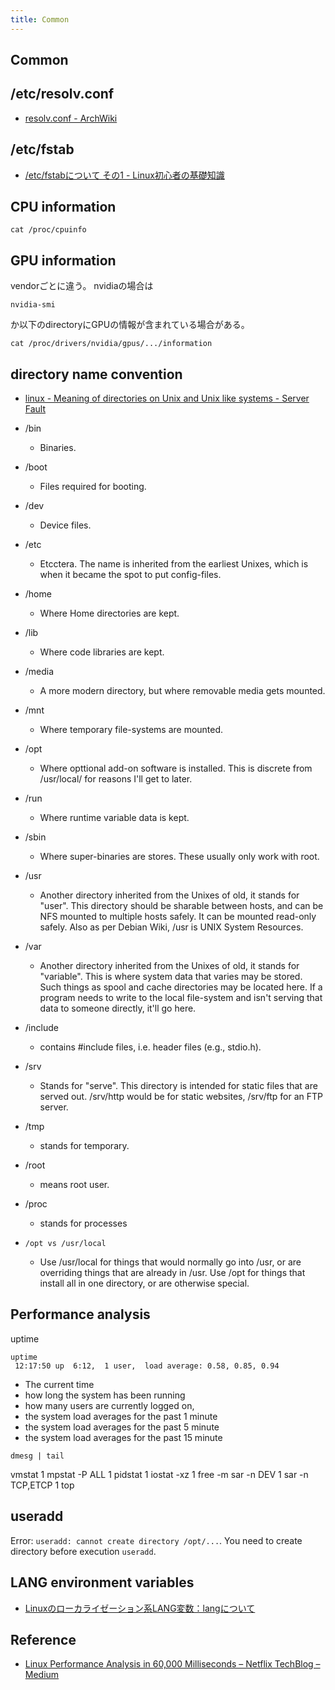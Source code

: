 ```yaml
---
title: Common
---
```


## Common


## /etc/resolv.conf
* [resolv.conf - ArchWiki](https://wiki.archlinux.org/index.php/resolv.conf)


## /etc/fstab
* [/etc/fstabについて その1 - Linux初心者の基礎知識](http://www.linux-beginner.com/linux_kihon64.html)


## CPU information
```
cat /proc/cpuinfo
```


## GPU information
vendorごとに違う。
nvidiaの場合は

```
nvidia-smi
```

か以下のdirectoryにGPUの情報が含まれている場合がある。

```
cat /proc/drivers/nvidia/gpus/.../information
```


## directory name convention
* [linux - Meaning of directories on Unix and Unix like systems - Server Fault](https://serverfault.com/questions/24523/meaning-of-directories-on-unix-and-unix-like-systems)

* /bin
    * Binaries.
* /boot
    * Files required for booting.
* /dev
    * Device files.
* /etc
    * Etcctera. The name is inherited from the earliest Unixes, which is when it became the spot to put config-files.
* /home
    * Where Home directories are kept.
* /lib
    * Where code libraries are kept.
* /media
    * A more modern directory, but where removable media gets mounted.
* /mnt
    * Where temporary file-systems are mounted.
* /opt
    * Where opttional add-on software is installed. This is discrete from /usr/local/ for reasons I'll get to later.
* /run 
    * Where runtime variable data is kept.
* /sbin
    * Where super-binaries are stores. These usually only work with root.
* /usr
    * Another directory inherited from the Unixes of old, it stands for "user". This directory should be sharable between hosts, and can be NFS mounted to multiple hosts safely. It can be mounted read-only safely. Also as per Debian Wiki, /usr is UNIX System Resources.
* /var
    * Another directory inherited from the Unixes of old, it stands for "variable". This is where system data that varies may be stored. Such things as spool and cache directories may be located here. If a program needs to write to the local file-system and isn't serving that data to someone directly, it'll go here.
* /include
    * contains #include files, i.e. header files (e.g., stdio.h).
* /srv
    * Stands for "serve". This directory is intended for static files that are served out. /srv/http would be for static websites, /srv/ftp for an FTP server.
* /tmp
    * stands for temporary.
* /root
    * means root user.
* /proc
    * stands for processes


* `/opt vs /usr/local`
    * Use /usr/local for things that would normally go into /usr, or are overriding things that are already in /usr. Use /opt for things that install all in one directory, or are otherwise special.

## Performance analysis

uptime

```
uptime
 12:17:50 up  6:12,  1 user,  load average: 0.58, 0.85, 0.94
```

* The current time
* how long the system has been running
* how many users are currently logged on,
* the system load averages for the past 1 minute
* the system load averages for the past 5 minute
* the system load averages for the past 15 minute

```
dmesg | tail
```
vmstat 1
mpstat -P ALL 1
pidstat 1
iostat -xz 1
free -m
sar -n DEV 1
sar -n TCP,ETCP 1
top

## useradd
Error: `useradd: cannot create directory /opt/...`.
You need to create directory before execution `useradd`.


## LANG environment variables
* [Linuxのローカライゼーション系LANG変数：langについて](https://eng-entrance.com/linux-localization-lang)

## Reference
* [Linux Performance Analysis in 60,000 Milliseconds – Netflix TechBlog – Medium](https://medium.com/netflix-techblog/linux-performance-analysis-in-60-000-milliseconds-accc10403c55)
